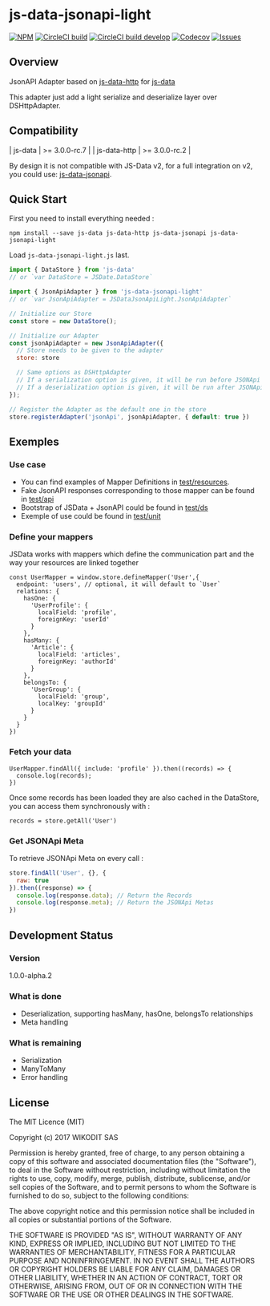 # js-data-jsonapi-light

[![NPM][npmB]][npmL] [![CircleCI build][circleciMB]][circleciML] [![CircleCI build develop][circleciB]][circleciL] [![Codecov][codecovB]][codecovL] [![Issues][issuesB]][issuesL]

[npmB]: https://img.shields.io/npm/v/js-data-jsonapi-light.svg?style=flat
[npmL]: https://www.npmjs.org/package/js-data-json-light
[issuesB]: https://img.shields.io/github/issues/Wikodit/js-data-jsonapi-light.svg
[issuesL]: https://github.com/Wikodit/js-data-jsonapi-light/issues
[circleciB]: https://img.shields.io/circleci/project/Wikodit/js-data-jsonapi-light/develop.svg?style=flat&label=build%20develop
[circleciL]: https://circleci.com/gh/Wikodit/js-data-jsonapi-light/tree/develop
[circleciMB]: https://img.shields.io/circleci/project/Wikodit/js-data-jsonapi-light/master.svg?style=flat&label=build%20master
[circleciML]: https://circleci.com/gh/Wikodit/js-data-jsonapi-light/tree/master
[codecovB]: https://img.shields.io/codecov/c/github/Wikodit/js-data-jsonapi-light/develop.svg?style=flat&label=coverage
[codecovL]: https://codecov.io/gh/Wikodit/js-data-jsonapi-light

## Overview

JsonAPI Adapter based on [js-data-http](https://github.com/js-data/js-data-http) for [js-data](http://www.js-data.io)

This adapter just add a light serialize and deserialize layer over DSHttpAdapter.

## Compatibility

| js-data      | >= 3.0.0-rc.7 |
| js-data-http | >= 3.0.0-rc.2 |

By design it is not compatible with JS-Data v2, for a full integration on v2, you could use: [js-data-jsonapi](https://github.com/BlairAllegroTech/js-data-jsonapi).

## Quick Start

First you need to install everything needed :

`npm install --save js-data js-data-http js-data-jsonapi js-data-jsonapi-light`

Load `js-data-jsonapi-light.js` last.

```js
import { DataStore } from 'js-data'
// or `var DataStore = JSDate.DataStore`

import { JsonApiAdapter } from 'js-data-jsonapi-light'
// or `var JsonApiAdapter = JSDataJsonApiLight.JsonApiAdapter`

// Initialize our Store
const store = new DataStore();

// Initialize our Adapter
const jsonApiAdapter = new JsonApiAdapter({
  // Store needs to be given to the adapter
  store: store

  // Same options as DSHttpAdapter
  // If a serialization option is given, it will be run before JSONApi serialization has occured
  // If a deserialization option is given, it will be run after JSONApi deserialization has occured
});

// Register the Adapter as the default one in the store
store.registerAdapter('jsonApi', jsonApiAdapter, { default: true })
```

## Exemples

### Use case

* You can find examples of Mapper Definitions in [test/resources](https://github.com/Wikodit/js-data-jsonapi-light/tree/develop/test/resources).
* Fake JsonAPI responses corresponding to those mapper can be found in [test/api](https://github.com/Wikodit/js-data-jsonapi-light/tree/develop/test/api)
* Bootstrap of JSData + JsonAPI could be found in [test/ds](https://github.com/Wikodit/js-data-jsonapi-light/tree/develop/test/ds.ts)
* Exemple of use could be found in [test/unit](https://github.com/Wikodit/js-data-jsonapi-light/tree/develop/test/unit)

### Define your mappers

JSData works with mappers which define the communication part and the way your resources are linked together

```
const UserMapper = window.store.defineMapper('User',{
  endpoint: 'users', // optional, it will default to `User`
  relations: {
    hasOne: {
      'UserProfile': {
        localField: 'profile',
        foreignKey: 'userId'
      }
    },
    hasMany: {
      'Article': {
        localField: 'articles',
        foreignKey: 'authorId'
      }
    },
    belongsTo: {
      'UserGroup': {
        localField: 'group',
        localKey: 'groupId'
      }
    }
  }
})
```

### Fetch your data

```
UserMapper.findAll({ include: 'profile' }).then((records) => {
  console.log(records);
})
```

Once some records has been loaded they are also cached in the DataStore, you can access them synchronously with :
```
records = store.getAll('User')
```


### Get JSONApi Meta

To retrieve JSONApi Meta on every call :

```js
store.findAll('User', {}, {
  raw: true
}).then((response) => {
  console.log(response.data); // Return the Records
  console.log(response.meta); // Return the JSONApi Metas
})
```

## Development Status

### Version

1.0.0-alpha.2

### What is done

* Deserialization, supporting hasMany, hasOne, belongsTo relationships
* Meta handling

### What is remaining

* Serialization
* ManyToMany
* Error handling

## License

The MIT Licence (MIT)

Copyright (c) 2017 WIKODIT SAS

Permission is hereby granted, free of charge, to any person obtaining a copy of this software and associated documentation files (the "Software"), to deal in the Software without restriction, including without limitation the rights to use, copy, modify, merge, publish, distribute, sublicense, and/or sell copies of the Software, and to permit persons to whom the Software is furnished to do so, subject to the following conditions:

The above copyright notice and this permission notice shall be included in all copies or substantial portions of the Software.

THE SOFTWARE IS PROVIDED "AS IS", WITHOUT WARRANTY OF ANY KIND, EXPRESS OR IMPLIED, INCLUDING BUT NOT LIMITED TO THE WARRANTIES OF MERCHANTABILITY, FITNESS FOR A PARTICULAR PURPOSE AND NONINFRINGEMENT. IN NO EVENT SHALL THE AUTHORS OR COPYRIGHT HOLDERS BE LIABLE FOR ANY CLAIM, DAMAGES OR OTHER LIABILITY, WHETHER IN AN ACTION OF CONTRACT, TORT OR OTHERWISE, ARISING FROM, OUT OF OR IN CONNECTION WITH THE SOFTWARE OR THE USE OR OTHER DEALINGS IN THE SOFTWARE.